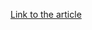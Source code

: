 [Link to the article](https://norfolkinfosec.com/how-the-silence-downloader-has-evolved-over-time/)
